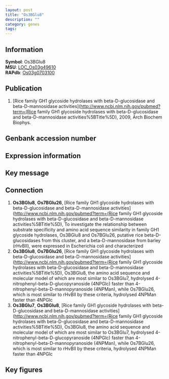```yaml
---
layout: post
title: "Os3BGlu8"
description: ""
category: genes
tags: 
---
```


## Information
__Symbol__: Os3BGlu8  
__MSU__: [LOC_Os03g49610](http://rice.plantbiology.msu.edu/cgi-bin/ORF_infopage.cgi?orf=LOC_Os03g49610)  
__RAPdb__: [Os03g0703100](http://rapdb.dna.affrc.go.jp/viewer/gbrowse_details/irgsp1?name=Os03g0703100)  

## Publication
1. [Rice family GH1 glycoside hydrolases with beta-D-glucosidase and beta-D-mannosidase activities](http://www.ncbi.nlm.nih.gov/pubmed?term=(Rice family GH1 glycoside hydrolases with beta-D-glucosidase and beta-D-mannosidase activities%5BTitle%5D), 2009, Arch Biochem Biophys.

## Genbank accession number

## Expression information

## Key message

## Connection
1. __Os3BGlu8__, __Os7BGlu26__, [Rice family GH1 glycoside hydrolases with beta-D-glucosidase and beta-D-mannosidase activities](http://www.ncbi.nlm.nih.gov/pubmed?term=(Rice family GH1 glycoside hydrolases with beta-D-glucosidase and beta-D-mannosidase activities%5BTitle%5D),  To investigate the relationship between substrate specificity and amino acid sequence similarity in family GH1 glycoside hydrolases, Os3BGlu8 and Os7BGlu26, putative rice beta-D-glucosidases from this cluster, and a beta-D-mannosidase from barley (rHvBII), were expressed in Escherichia coli and characterized
2. __Os3BGlu8__, __Os7BGlu26__, [Rice family GH1 glycoside hydrolases with beta-D-glucosidase and beta-D-mannosidase activities](http://www.ncbi.nlm.nih.gov/pubmed?term=(Rice family GH1 glycoside hydrolases with beta-D-glucosidase and beta-D-mannosidase activities%5BTitle%5D),  Os3BGlu8, the amino acid sequence and molecular model of which are most similar to Os3BGlu7, hydrolysed 4-nitrophenyl-beta-D-glucopyranoside (4NPGlc) faster than 4-nitrophenyl-beta-D-mannopyranoside (4NPMan), while Os7BGlu26, which is most similar to rHvBII by these criteria, hydrolysed 4NPMan faster than 4NPGlc
3. __Os3BGlu7__, __Os3BGlu8__, [Rice family GH1 glycoside hydrolases with beta-D-glucosidase and beta-D-mannosidase activities](http://www.ncbi.nlm.nih.gov/pubmed?term=(Rice family GH1 glycoside hydrolases with beta-D-glucosidase and beta-D-mannosidase activities%5BTitle%5D),  Os3BGlu8, the amino acid sequence and molecular model of which are most similar to Os3BGlu7, hydrolysed 4-nitrophenyl-beta-D-glucopyranoside (4NPGlc) faster than 4-nitrophenyl-beta-D-mannopyranoside (4NPMan), while Os7BGlu26, which is most similar to rHvBII by these criteria, hydrolysed 4NPMan faster than 4NPGlc

## Key figures


